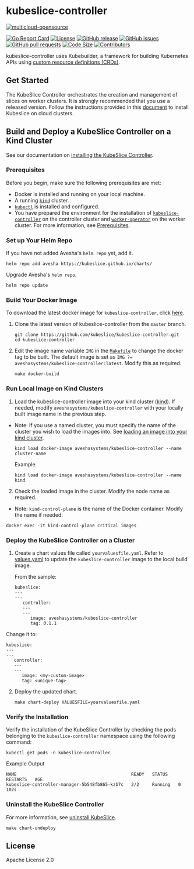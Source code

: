 # kubeslice-controller

[![multicloud-opensource](https://github.com/kubeslice/nightly-build/actions/workflows/e2e_oss_osstest_multicloud_nightlybuild.yaml/badge.svg?branch=master)](https://github.com/kubeslice/nightly-build/actions/workflows/e2e_oss_osstest_multicloud_nightlybuild.yaml)

[![Go Report Card](https://goreportcard.com/badge/github.com/kubeslice/kubeslice-controller)](https://goreportcard.com/report/github.com/kubeslice/kubeslice-controller)
[![License](https://img.shields.io/github/license/kubeslice/kubeslice-controller)](https://github.com/kubeslice/kubeslice-controller/blob/master/LICENSE)
[![GitHub release](https://img.shields.io/github/release/kubeslice/kubeslice-controller.svg)](https://GitHub.com/kubeslice/kubeslice-controller/releases/)
[![GitHub issues](https://img.shields.io/github/issues/kubeslice/kubeslice-controller.svg)](https://GitHub.com/kubeslice/kubeslice-controller/issues/)
[![GitHub pull requests](https://img.shields.io/github/issues-pr/kubeslice/kubeslice-controller.svg)](https://GitHub.com/kubeslice/kubeslice-controller/pulls/)
[![Code Size](https://img.shields.io/github/languages/code-size/kubeslice/kubeslice-controller.svg)](https://github.com/kubeslice/kubeslice-controller)
[![Contributors](https://img.shields.io/github/contributors/kubeslice/kubeslice-controller.svg)](https://GitHub.com/kubeslice/kubeslice-controller/graphs/contributors)


kubeslice-controller uses Kubebuilder, a framework for building Kubernetes APIs
using [custom resource definitions (CRDs)](https://kubernetes.io/docs/tasks/access-kubernetes-api/extend-api-custom-resource-definitions).

## Get Started

The KubeSlice Controller orchestrates the creation and management of slices on worker clusters.
It is strongly recommended that you use a released version. Follow the instructions provided in this [document](https://kubeslice.io/documentation/open-source/latest/category/install-kubeslice) to install Kubeslice on cloud clusters.

## Build and Deploy a KubeSlice Controller on a Kind Cluster

See our documentation on [installing the KubeSlice Controller](https://kubeslice.io/documentation/open-source/latest/install-kubeslice/yaml/yaml-controller-install).

### Prerequisites

Before you begin, make sure the following prerequisites are met:

* Docker is installed and running on your local machine.
* A running [`kind`](https://kind.sigs.k8s.io/) cluster.
* [`kubectl`](https://kubernetes.io/docs/tasks/tools/) is installed and configured.
* You have prepared the environment for the installation of [`kubeslice-controller`](https://github.com/kubeslice/kubeslice-controller) on the controller cluster and [`worker-operator`](https://github.com/kubeslice/worker-operator) on the worker cluster. For more information, see [Prerequisites](https://kubeslice.io/documentation/open-source/latest/category/prerequisites).

### Set up Your Helm Repo
If you have not added Avesha's `helm repo` yet, add it.

```console
helm repo add avesha https://kubeslice.github.io/charts/
```

Upgrade Avesha's `helm repo`.

```console
helm repo update
```

### Build Your Docker Image
To download the latest docker image for `kubeslice-controller`, click [here](https://hub.docker.com/r/aveshasystems/kubeslice-controller).

1. Clone the latest version of kubeslice-controller from  the `master` branch.

   ```console
   git clone https://github.com/kubeslice/kubeslice-controller.git
   cd kubeslice-controller
   ```

2. Edit the image name variable `IMG` in the [`Makefile`](Makefile) to change the docker tag to be built.
   The default image is set as `IMG ?= aveshasystems/kubeslice-controller:latest`. Modify this as required.

   ```console
   make docker-build
   ```

### Run Local Image on Kind Clusters

1. Load the kubeslice-controller image into your kind cluster ([kind](https://kind.sigs.k8s.io/docs/user/quick-start/#loading-an-image-into-your-cluster)).
   If needed, modify `aveshasystems/kubeslice-controller` with your locally built image name in the previous step.
   
* Note: If you use a named cluster, you must specify the name of the cluster you wish to load the images into. See [loading an image into your kind cluster](https://kind.sigs.k8s.io/docs/user/quick-start/#loading-an-image-into-your-cluster).

   ```console
   kind load docker-image aveshasystems/kubeslice-controller --name cluster-name
   ```
   Example

   ```console
   kind load docker-image aveshasystems/kubeslice-controller --name kind
   ```

2. Check the loaded image in the cluster. Modify the node name as required.
   
 * Note: `kind-control-plane` is the name of the Docker container. Modify the name if needed.
  

```console
docker exec -it kind-control-plane critical images
```
### Deploy the KubeSlice Controller on a Cluster
1. Create a chart values file called `yourvaluesfile.yaml`. Refer to [values.yaml](https://github.com/kubeslice/charts/blob/master/charts/kubeslice-controller/values.yaml) to update the `kubeslice-controller` image to the local build image.

   From the sample:

   ```
   kubeslice:
   ---
   ---
      controller:
      ---
      ---
         image: aveshasystems/kubeslice-controller
         tag: 0.1.1
   ```

  Change it to:

   ```
   kubeslice:
   ---
   ---
      controller:
      ---
      ---
         image: <my-custom-image> 
         tag: <unique-tag>
   ```

2. Deploy the updated chart.

   ```console
   make chart-deploy VALUESFILE=yourvaluesfile.yaml
   ```
   
### Verify the Installation

Verify the installation of the KubeSlice Controller by checking the pods belonging to the `kubeslice-controller` namespace using the following command:

```console
kubectl get pods -n kubeslice-controller
```

Example Output

```
NAME                                            READY   STATUS    RESTARTS   AGE
kubeslice-controller-manager-5b548fb865-kzb7c   2/2     Running   0          102s
```

### Uninstall the KubeSlice Controller
For more information, see [uninstall KubeSlice](https://kubeslice.io/documentation/open-source/1.3.0/uninstall-kubeslice/).

```console
make chart-undeploy
```

## License

Apache License 2.0
